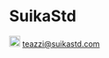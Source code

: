 # SuikaStd
<img src="https://raw.githubusercontent.com/FortAwesome/Font-Awesome/6.x/svgs/solid/envelope.svg" width="20"> <teazzi@suikastd.com>

